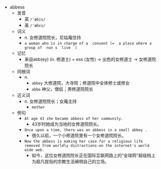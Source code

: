 - abbess
  - 发音
    - 英 `/'æbis/`
    - 美 `/'æbɛs/`
  - 词义
    - n. 女修道院院长，尼姑庵住持
    - `a woman who is in charge of a  convent (=  a place where a group of  nun s  live  ) `
  - 记忆
    - 来自abb(ey) (n. 修道士) + ess (女性) → 出色的女修道士 → 女修道院院长
  - 同根词
    - n.
      - `abbey` 大修道院，大寺院；修道院中全体修士或修女
      - `abbe` 神父，僧侣；男修道院院长
  - 近义词
    - n. 女修道院院长；女庵主持
      - `mother`
  - 例句
    - `At age 43 she became abbess of her community.`
      - 43岁时她成为当地的女修道院院长。
    - `Once upon a time, there was an abbess in a small abbey .`
      - 很久以前，一个小修道院里有一个女修道院院长。
    - `Now the abbess is making her case for a religious life removed from worldly distractions-on the internet's world wide web.`
      - 如今，这位女修道院院长正在国际互联网路上的“全球网”超级档上为超凡拔俗的宗教生活阐明自己的立场。

